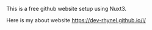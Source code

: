 This is a free github website setup using Nuxt3.


Here is my about website https://dev-rhynel.github.io/i/
